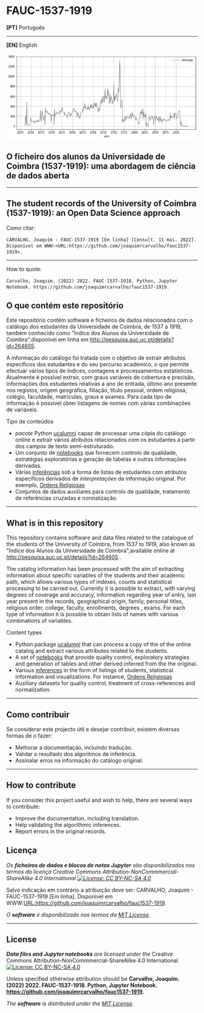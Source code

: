 # FAUC-1537-1919

**[PT]** Português

---

**[EN]** English

![Intake](./notebooks/images/intake.png)

## O ficheiro dos alunos da Universidade de Coimbra (1537-1919): uma abordagem de ciência de dados aberta


----

## The student records of the University of Coimbra (1537-1919): an Open Data Science approach


Como citar:

    CARVALHO, Joaquim - FAUC-1537-1919 [Em linha] [Consult. 11 mai. 2022]. 
    Disponível em WWW:<URL:https://github.com/joaquimrcarvalho/fauc1537-1919>.

---

How to quote:

    Carvalho, Joaquim. (2022) 2022. FAUC-1537-1918. Python, Jupyter Notebook. https://github.com/joaquimrcarvalho/fauc1537-1919.



## O que contém este repositório

Este repositório contém software e ficheiros de dados relacionados com o catálogo
dos estudantes da Universidade de Coimbra, de 1537 a 1919, também conhecido como "Índice dos Alunos da
Universidade de Coimbra",disponível em linha em http://pesquisa.auc.uc.pt/details?id=264605.

A informação do catálogo foi tratada com o objetivo de extrair atributos específicos dos estudantes e do seu percurso académico, o que permite efectuar vários tipos de índices, contagens e processamentos estatísticos. Atualmente é possível extrair, com graus variáveis de cobertura e precisão, informações dos estudantes relativas a ano de entrada, último ano presente nos registos, origem geográfica, filiação, título pessoal, ordem religiosa, colégio, faculdade, matrículas, graus e exames. Para cada tipo de informação é possível obter listagens de nomes com várias combinações de variáveis. 

Tipo de conteúdos

* _pacote_ Python [ucalumni](notebooks/ucalumni/) capaz de processar uma cópia do catálogo online e extrair vários atributos relacionados com os estudantes a partir dos campos de texto semi-estruturado.
* Um conjunto de [notebooks](notebooks) que fornecem controlo de qualidade, estratégias exploratórias e geração 
de tabelas e outras informações derivadas.
* Várias [inferências](inferences/README.md) sob a forma de listas de estudantes com atributos específicos derivados de _interpretações_ da informação original. Por exemplo, [Ordens Religiosas](inferences/name-notes/religious-orders.csv)
* Conjuntos de dados auxiliares para controlo de qualidade, tratamento de referências cruzadas e normalização.

---


## What is in this repository

This repository  contains software and data files related to the catalogue
of the students of the University of Coimbra, from 1537 to 1919, also known as "Índice dos Alunos da
Universidade de Coimbra",available online at http://pesquisa.auc.uc.pt/details?id=264605 .

The catalog information has been processed with the aim of extracting information about specific variables of the students and their academic path, which allows various types of indexes, counts and statistical processing to be carried out. Currently it is possible to extract, with varying degrees of coverage and accuracy, information regarding year of entry, last year present in the records, geographical origin, family, personal titles, religious order, college, faculty, enrollments, degrees , exams. For each type of information it is possible to obtain lists of names with various combinations of variables.

Content types

* Python package [ucalumni](notebooks/ucalumni/) that can process a copy of the of the online catalog and extract various attributes related to the students.
* A set of [notebooks](notebooks) that provide quality control, exploratory strategies and generation 
of tables and other derived inferred from the the original.
* Various [inferences](inferences/README.md) in the form of listings of students, statistical information and visualizations. For instance, [Ordens Religiosas](inferences/name-notes/religious-orders.csv)
* Auxiliary datasets for quality control, treatment of cross-references and normalization.
  
---
## Como contribuir

Se considerar este projecto útil e desejar contribuir, existem diversas formas de o fazer:

* Melhorar a documentação, incluindo tradução.
* Validar o resultado dos algoritmos de inferência.
* Assinalar erros na informação do catálogo original.

---

## How to contribute

If you consider this project useful and wish to help, there are several ways to contribute:

* Improve the documentation, including translation.
* Help validating the algorithmic inferences.
* Report errors in the original records.

## Licença

_Os **ficheiros de dados e blocos de notas Jupyter** são disponibilizados nos termos da licença Creative Commons Attribution-NonCommmercial-ShareAlike 4.0 International
 [![License: CC BY-NC-SA 4.0](https://licensebuttons.net/l/by-nc-sa/4.0/80x15.png)](https://creativecommons.org/licenses/by-nc-sa/4.0/)_

Salvo indicação em contrário a atribuição deve ser: CARVALHO, Joaquim - FAUC-1537-1919 [Em linha]. 
        Disponível em WWW:<URL:https://github.com/joaquimrcarvalho/fauc1537-1919>. 

 _O **software** é disponibilizado nos termos da [MIT License](https://opensource.org/licenses/MIT)._

---
## License 

_**Data files and Jupyter notebooks** are licensed under the_ Creative Commons Attribution-NonCommmercial-ShareAlike 4.0 International  [![License: CC BY-NC-SA 4.0](https://licensebuttons.net/l/by-nc-sa/4.0/80x15.png)](https://creativecommons.org/licenses/by-nc-sa/4.0/)



Unless specified otherwise attribution should be __Carvalho, Joaquim. (2022) 2022. FAUC-1537-1918. Python, Jupyter Notebook. https://github.com/joaquimrcarvalho/fauc1537-1919.__ 

 _The **software** is distributed under the [MIT License](https://opensource.org/licenses/MIT)._


